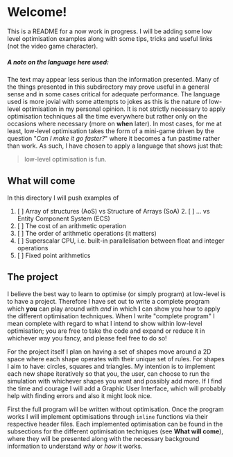 # Welcome!

This is a README for a now work in progress.
I will be adding some low level optimisation examples along with some tips, tricks and useful links (not the video game character).

##### A note on the language here used:
The text may appear less serious than the information presented.
Many of the things presented in this subdirectory may prove useful in a general sense and in some cases critical for adequate performance.
The language used is more jovial with some attempts to jokes as this is the nature of low-level optimisation in my personal opinion.
It is not strictly necessary to apply optimisation techniques all the time everywhere but rather only on the occasions where necessary (more on **when** later).
In most cases, for me at least, low-level optimisation takes the form of a mini-game driven by the question "_Can I make it go faster?_" where it becomes a fun pastime rather than work.
As such, I have chosen to apply a language that shows just that:
>low-level optimisation is fun.

## What will come

In this directory I will push examples of
1. [ ] Array of structures (AoS) vs Structure of Arrays (SoA)
   2. [ ] ... vs Entity Component System (ECS)
3. [ ] The cost of an arithmetic operation
4. [ ] The order of arithmetic operations (it matters)
5. [ ] Superscalar CPU, i.e. built-in parallelisation between float and integer operations
6. [ ] Fixed point arithmetics

## The project

I believe the best way to learn to optimise (or simply program) at low-level is to have a project.
Therefore I have set out to write a complete program which **you** can play around with _and_ in which **I** can show you how to apply the different optimisation techniques.
When I write "complete program" I mean complete with regard to what I intend to show within low-level optimisation; you are free to take the code and expand or reduce it in whichever way you fancy, and please feel free to do so!

For the project itself I plan on having a set of shapes move around a 2D space where each shape operates with their unique set of rules.
For shapes I aim to have: circles, squares and triangles.
My intention is to implement each new shape iteratively so that you, the user, can choose to run the simulation with whichever shapes you want and possibly add more.
If I find the time and courage I will add a Graphic User Interface, which will probably help with finding errors and also it might look nice.

First the full program will be written without optimisation.
Once the program works I will implement optimisations through `inline` functions via their respective header files.
Each implemented optimisation can be found in the subsections for the different optimisation techniques (see **What will come**), where they will be presented along with the necessary background information to understand _why_ or _how_ it works.
